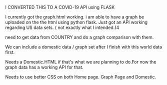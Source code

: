 I CONVERTED THIS TO A COVID-19 API using FLASK

I currently got the graph.html working.
i am able to have a graph be uploaded on the the html using python flask.
Just got an API working regarding US data sets.  ( not exactly what I intended.)4

need to get data from COUNTRY and do a graph comparison with them.

We can include a domestic data / graph set after I finish with this world data first.

Needs a Domestic.HTML if that's what we are planning to do.For now the graph data has a working API for that.

Needs to use better CSS on both Home page. Graph Page and Domestic. 

